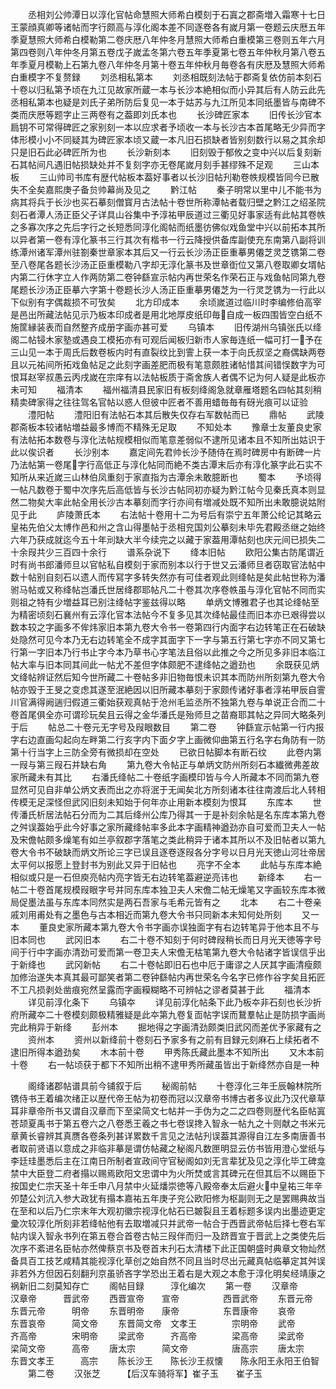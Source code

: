 <!-- { "loadSidebar": true } -->
　　丞相刘公帅潭日以淳化官帖命慧照大师希白模刻于石寘之郡斋増入霜寒十七日王蒙顔真卿等诸帖而字行颇高与淳化阁本差不同逐卷各有嵗月第一卷题云庆厯五年季夏慧照大师希白模勒第二卷庆厯八年仲冬月慧照大师希白重模第三卷则五年六月第四卷则八年仲冬月第五卷戊子嵗孟冬第六卷五年季夏第七卷五年仲秋月第八卷五年季夏月模勒上石第九卷八年仲冬月第十卷五年仲秋月毎卷各有庆厯及慧照大师希白重模字不复赘録
　　刘丞相私第本
　　刘丞相既刻法帖于郡斋复依仿前本刻石十卷以归私第予顷在九江见故家所蔵一本与长沙本絶相似而小异其后有人防云此先丞相私第本也疑是刘氏子弟所防后复见一本于姑苏与九江所见本同纸墨皆与南碑不类而庆厯等题字止三两卷有之葢即刘氏本也
　　长沙碑匠家本
　　旧传长沙官本扃钥不可常得碑匠之家别刻一本以应求者予顷收一本与长沙古本首尾略无少异而字体形模小小不同疑其为碑匠家本顷又蔵一本凡旧石损缺者皆别刻数行以易之其余却只是旧石此必碑匠所为也
　　长沙新刻本
　　旧刻毁于郁攸之变中兴以后复刻新石其帖间凡遇旧帖损缺处并不复刻字亦无卷尾嵗月刻手甚缪殊不足观
　　三山本板
　　三山帅司书库有歴代帖板本葢好事者以长沙旧帖刋勒卷帙规模皆同今已散失不全矣嘉熙庚子备贠帅幕尚及见之
　　黔江帖
　　秦子明常以里中儿不能书为病其将兵于长沙也买石摹刻僧寳月古法帖十卷世所称潭帖者载归壁之黔江之绍圣院刻石者潭人汤正臣父子详具山谷集中予淳祐甲辰道过三衢见好事家适有此帖其卷帙之多寡次序之先后字行之长短悉同淳化阁帖而纸墨彷佛似戏鱼堂中兴以前拓本其所以异者第一卷有淳化篆书三行其次有楷书一行云降授供备库副使充东南第八副将训练潭州诸军潭州驻劄秦世章家本其后又一行云长沙汤正臣重摹男僊芝灵芝镌第二卷至八卷尾各题长沙汤正臣重模勒八字却无淳化篆书及世章衘位又第八卷取卿女壻帖内第二行休字立人作两防第二卷钟繇宣示帖内再世荣名作荣石正与戏鱼帖同第九卷尾题长沙汤正臣摹六字第十卷题长沙人汤正臣重摹男僊芝为一行灵芝镌为一行此以下似别有字偶裁损不可攷矣
　　北方印成本
　　余顷嵗道过临川时李编修伯高宰是邑出所藏法帖见示乃板本印成者是用北地厚皮纸印毎自成一板四围皆空白纸不施筐縁装表而自然整齐成册字画亦甚可爱
　　乌镇本
　　旧传湖州乌镇张氏以绛阁二帖锓木家塾或遇良工模拓亦有可观后闻板归新市人家毎连纸一幅可打一予在三山见一本于周氏后数卷板内时有直裂纹比到霅上获一本于向氏叔坚之裔偶缺两卷且以元祐间所拓戏鱼帖足之此刻字画差肥而极有笔意颇胜诸帖惜其间错悮数字为可恨耳赵宰叔愚云丙戌嵗在宗庠有以法帖板质于斋舍族人者偶不记为何人疑是此板亦未可知
　　福清本
　　福州福清县民家旧有板刻绛阁急就章雁塔题名四帖其刻稍精卖碑家得之往往驾名官帖以惑人但彼中匠者不善用蜡毎毎有砑光痕可以证验
　　澧阳帖
　　澧阳旧有法帖石本其后散失仅存右军数帖而已
　　鼎帖
　　武陵郡斋板本较诸帖増益最多博而不精殊无足取
　　不知处本
　　豫章士友董良史家有法帖拓本数卷与淳化法帖规模相似而笔意差弱似不逮所见诸本且不知所出姑识于此以俟识者
　　长沙别本
　　嘉定间先君帅长沙予随侍在焉时碑房中有断碑一片乃法帖第一卷尾字行高低正与淳化帖同而絶不类古潭末后亦有淳化篆字此石实不知所从来近嵗三山林伯凤重刻于家直指为古潭余未敢臆断也
　　蜀本
　　予顷得一帖凡数卷于蜀中次序先后高低皆与长沙古帖同初亦疑为黔江帖今见秦氏真本则显然二物矣大率此帖全用长沙古本摹刻而字行亦间有増减处既不知所出未敢臆说姑附见于此
　　庐陵萧氏本
　　右法帖十卷用十二为号后有崇宁五年萧公纶记其略云皇祐先伯父太博作邑和州之含山得墨帖于丞相兖国刘公摹刻未毕先君殿丞继之始终六年乃获成就迄今五十年刓缺大半今续完之以藏于家葢用潭帖刻也庆元间已损失二十余叚共少三百四十余行
　　谱系杂说下
　　绛本旧帖
　　欧阳公集古防尾谓近时有尚书郎潘师旦以官帖私自模刻于家而别本以行于世又云潘师旦者窃取官法帖中数十帖别自刻石以遗人而传冩字多转失然亦有可佳者观此则绛帖是矣此帖世称为潘驸马帖或又称绛帖岂潘氏世居绛郡耶帖凡二十卷其次序卷帙虽与淳化官帖不同而实则祖之特有少増益耳已别注绛帖字鉴兹得以略
　　单炳文博雅君子也其论绛帖至为精密顷刻石襄州有云淳化官本法帖今不复多见其次绛帖最佳而旧本亦已艰得尝以数本较之字画多不侔炜家旧本第九卷大令书一卷第四行内面字右边转笔正在石破缺处隐然可见今本乃无右边转笔全不成字其面字下一字与第五行第七字亦不同又第七行第一字旧本乃行书止字今本乃草书心字笔法且俗以此推之今之所见多非旧本临江帖大率与旧本同其间此一帖尤不差但字体颇肥不逮绛帖之遒劲也
　　余既获见炳文绛帖辨证然后知今世所藏二十卷帖多非旧物毎恨未识其本而防州所刻第九卷大令帖亦毁于王旻之变虑其遂至泯絶因以旧所藏本摹刻于家颇传诸好事者淳祐甲辰自霅川官满得阙遄归假道三衢始获观真帖于沧州毛监丞所不独第九卷与单说正合而二十卷首尾俱全亦可谓珍玩矣且云得之金华潘氏是殆师旦之苗裔耶其帖之异同大略条列于后
　　帖总二十卷元无字号及叚眼数目
　　第二卷
　　钟繇宣示帖第一行内报字右边直画勾起向左畔第二行亥字内下面夕字上画微仰曲第五行名字右角防有一防第十行当字上三防全旁有微损却在空处
　　已欲日帖脚本有断石纹
　　此卷内第一叚与第三叚石并缺右角
　　第九卷大令帖正与单炳文防州所刻石本纎微弗差故家所藏未有其比
　　右潘氏绛帖二十卷纸字画模印皆与今人所藏本不同而第九卷显然可见自非单公炳文表而出之亦将泯于无闻矣北方所刻诸本往往南渡后北人转相传模无足深怪但武冈旧刻未知始于何年亦止用新本模刻为恨耳
　　东库本
　　世传潘氏析居法帖石分而为二其后绛州公库乃得其一于是补刻余帖是名东库本第九卷之舛误葢始乎此今好事之家所藏绛帖率多此本字画精神遒劲亦自可爱而卫夫人一帖及宋儋帖颇多燥笔有如兰亭叙郡字落笔之类此稍异于诸本其所以不及旧帖者以第九卷大令书不破缺而炳文所论三字已误且逐卷逐叚各分字号以日月光天徳山河壮帝居太平何以报愿上登封书为别此又异于旧帖也
　　亮字不全本
　　此帖与东库本絶相似或只是一石但庾亮帖内亮字皆无右边转笔葢避逆亮讳也
　　新绛本
　　右一帖二十卷首尾规模叚眼字号并同东库本独卫夫人宋儋二帖无燥笔又字画较东库本微局促墨法虽与东库本同然实是两石吾家与毛希元皆有之
　　北本
　　右二十卷亲戚刘用甫处有之墨色与古本相近而第九卷大令书只同新本未知何处所刻
　　又一本
　　董良史家所藏本第九卷大令书字画亦误独面字有右边转笔异于他本且不与旧本同也
　　武冈旧本
　　右二十卷不知刻于何时碑叚稍长而日月光天徳等字号间于行中字画亦清劲可爱而第一卷卫夫人宋儋无枯笔第九卷大令帖诸字皆误信乎出于新绛也
　　武冈新帖
　　右二十卷帖即旧石也中厄于庸谬之人厌其字画清瘦颇加修治遂失本真其最可鄙笑者第二卷钟繇帖内再世荣名今名字已修作谷字矣且拓匠不工凡损剥处凿痕宛然呈露而字画糢糊略不可辨帖之谬者莫甚于此
　　福清本
　　详见前淳化条下
　　乌镇夲
　　详见前淳化帖条下此乃板夲非石刻也长沙折府所藏夲二十卷模刻颇极精雅疑是此夲第九卷复靣帖字误而鵞羣帖止是防损字画尚完此稍异于新绛
　　彭州本
　　掘地得之字画清劲颇类旧武冈而差优予家藏有之
　　资州本
　　资州以新绛前十卷刻石予家多有之前有目録元刻麻石上续拓者不逮旧所得本遒劲矣
　　木本前十卷
　　甲秀陈氏藏此墨本不知所出
　　又木本前十卷
　　右一帖顷获于都下不知所出稍不逮甲秀所藏虽皆出于新绛然亦自是一种























　　阁绛诸郡帖谱具前今铺叙于后
　　秘阁前帖
　　十卷淳化三年壬辰翰林院所镌侍书王着编次绪正以歴代帝王帖为初卷而冠以汉章帝书博古者多议此乃汉代章草耳非章帝所书又谓自汉章而下至梁简文七帖并一手伪为之二之四卷则歴代名臣帖寘苍颉夏禹书于第五卷六之八卷悉王羲之书七卷误搀入智永一帖九之十则献之书米元章黄长睿辨其真赝各卷条列甚详累数千言见之法帖刋误葢其源得自江左多南唐善书者取前贤语以意成之非临非摹是谓仿帖藏之秘阁凡数匣明显云仿书皆用澄心堂纸与李廷珪墨悉后主在江南日所制者宣政间守官秘阁如刘无言辈犹及见之淳化毕工碑龛禁中大臣登二府者搨以赐焉欧阳文忠谓中为火所焚或言其碑元在但其后不以赐臣下按国史仁宗天圣十年壬申八月禁中火延燔崇徳等八殿帝奉太后避火中皇祐三年辛夘楚公刘沆入参大政犹有搨本嘉祐五年庚子兖公欧阳修为枢副则无之是罢赐典故当在至和以后乃仁宗末年大观初徽宗视淳化帖石已皴裂且王着标题多误内出墨迹更定彚次较淳化所刻非若绛帖他有去取増减只并武帝一帖合于西晋武帝帖后择七卷右军帖内误入智永书列在第五卷合首卷古帖三叚伴而归一及跻晋宣于晋武上之类使先后次序不紊进名臣帖亦然俾蔡京书及卷首末刋石太清楼下此正国朝盛时典章文物灿然备具百工技艺咸精其能视淳化草创之始自然不同且当时尽出元藏真帖临摹定其舛误非若外方但因石刻翻刋京虽骄吝字学恐出王着右是大观之本愈于淳化明矣经靖康之祸新旧二刻莫知存亡
　　阁帖目録　　　淳化编次
　　第一卷
　　汉章帝　　　汉章帝　　　晋武帝
　　西晋宣帝　　宣帝　　　　　西晋武帝
　　东晋元帝　　东晋元帝　　　明帝
　　东晋明帝　　康帝　　　　　东晋康帝
　　哀帝　　　　东晋哀帝　　　简文帝
　　东晋简文帝　文孝王　　　　宗明帝
　　武帝　　　　齐高帝　　　　宋明帝
　　梁武帝　　　齐高帝　　　　梁高帝
　　梁武帝　　　梁简文帝　　　高帝
　　唐太宗　　　简文帝　　　　　唐高宗
　　唐太宗　　　东晋文孝王　　　高宗
　　陈长沙王　　陈长沙王叔懐　　陈永阳王永阳王伯智
　　第二卷
　　汉张芝　　　【后汉车骑将军】崔子玉　　崔子玉
